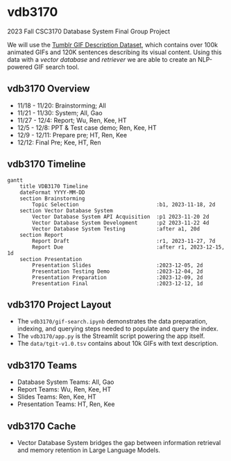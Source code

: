 # vdb3170

2023 Fall CSC3170 Database System Final Group Project

We will use the [Tumblr GIF Description Dataset](http://raingo.github.io/TGIF-Release/), which contains over 100k animated GIFs and 120K sentences describing its visual content. Using this data with a *vector database* and *retriever* we are able to create an NLP-powered GIF search tool.

## vdb3170 Overview

- 11/18 - 11/20: Brainstorming; All
- 11/21 - 11/30: System; All, Gao
- 11/27 - 12/4: Report; Wu, Ren, Kee, HT
- 12/5 - 12/8: PPT & Test case demo; Ren, Kee, HT
- 12/9 - 12/11: Prepare pre; HT, Ren, Kee
- 12/12: Final Pre; Kee, HT, Ren

## vdb3170 Timeline

```mermaid
gantt
    title VDB3170 Timeline
    dateFormat YYYY-MM-DD
    section Brainstorming
        Topic Selection                         :b1, 2023-11-18, 2d
    section Vector Database System
        Vector Database System API Acquisition  :p1 2023-11-20 2d
        Vector Database System Development      :p2 2023-11-22 4d
        Vector Database System Testing          :after a1, 20d
    section Report
        Report Draft                            :r1, 2023-11-27, 7d
        Report Due                              :after r1, 2023-12-15, 1d
    section Presentation
        Presentation Slides                     :2023-12-05, 2d
        Presentation Testing Demo               :2023-12-04, 2d
        Presentation Preparation                :2023-12-09, 2d
        Presentation Final                      :2023-12-12, 1d
```

## vdb3170 Project Layout

- The `vdb3170/gif-search.ipynb` demonstrates the data preparation, indexing, and querying steps needed to populate and query the index.
- The `vdb3170/app.py` is the Streamlit script powering the app itself.
- The `data/tgit-v1.0.tsv` contains about 10k GIFs with text description.

## vdb3170 Teams

- Database System Teams: All, Gao
    <!-- - Database System Implementation:
    - Database System Testing: -->
- Report Teams: Wu, Ren, Kee, HT
    <!-- - Report Abstract:
    - Report Background:
    - Report Description:
    - Report Implementation:
    - Report Testing:
    - Report Conclusion:
    - Report Reference: -->
- Slides Teams: Ren, Kee, HT
    <!-- - Slides Abstract:
    - Slides Background:
    - Slides Implementation: -->
- Presentation Teams: HT, Ren, Kee
    <!-- - Slides Abstract:
    - Slides Background:
    - Slides Design: -->

## vdb3170 Cache

- Vector Database System bridges the gap between information retrieval and memory retention in Large Language Models.
